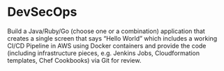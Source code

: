 # DevSecOps
Build a Java/Ruby/Go (choose one or a combination) application that creates a single  screen that says “Hello World” which includes a working CI/CD Pipeline in AWS  using Docker containers and provide the code (including infrastructure pieces, e.g.  Jenkins Jobs, Cloudformation templates, Chef Cookbooks) via Git for review.
